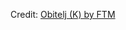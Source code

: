 <div id="observablehq-ec9a9245"></div>
<p>Credit: <a href="https://observablehq.com/d/3aea42249930354f">Obitelj (K) by FTM</a></p>

<link rel="stylesheet" href="https://cdn.jsdelivr.net/npm/@observablehq/inspector@5/dist/inspector.css">
<script type="module">
import {Runtime, Inspector} from "https://cdn.jsdelivr.net/npm/@observablehq/runtime@5/dist/runtime.js";
import define from "https://api.observablehq.com/d/3aea42249930354f.js?";
new Runtime().module(define, Inspector.into("#observablehq-ec9a9245"));
</script>
